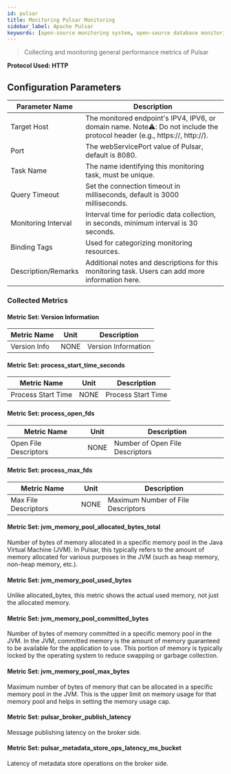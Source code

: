 ```yaml
---
id: pulsar  
title: Monitoring Pulsar Monitoring  
sidebar_label: Apache Pulsar
keywords: [open-source monitoring system, open-source database monitoring, HbaseMaster monitoring]
---
```


> Collecting and monitoring general performance metrics of Pulsar

**Protocol Used: HTTP**

## Configuration Parameters

|   Parameter Name    |                                                        Description                                                         |
|---------------------|----------------------------------------------------------------------------------------------------------------------------|
| Target Host         | The monitored endpoint's IPV4, IPV6, or domain name. Note⚠️: Do not include the protocol header (e.g., https://, http://). |
| Port                | The webServicePort value of Pulsar, default is 8080.                                                                       |
| Task Name           | The name identifying this monitoring task, must be unique.                                                                 |
| Query Timeout       | Set the connection timeout in milliseconds, default is 3000 milliseconds.                                                  |
| Monitoring Interval | Interval time for periodic data collection, in seconds, minimum interval is 30 seconds.                                    |
| Binding Tags        | Used for categorizing monitoring resources.                                                                                |
| Description/Remarks | Additional notes and descriptions for this monitoring task. Users can add more information here.                           |

### Collected Metrics

#### Metric Set: Version Information

| Metric Name  | Unit |     Description     |
|--------------|------|---------------------|
| Version Info | NONE | Version Information |

#### Metric Set: process_start_time_seconds

|    Metric Name     | Unit |    Description     |
|--------------------|------|--------------------|
| Process Start Time | NONE | Process Start Time |

#### Metric Set: process_open_fds

|      Metric Name      | Unit |           Description           |
|-----------------------|------|---------------------------------|
| Open File Descriptors | NONE | Number of Open File Descriptors |

#### Metric Set: process_max_fds

|     Metric Name      | Unit |            Description             |
|----------------------|------|------------------------------------|
| Max File Descriptors | NONE | Maximum Number of File Descriptors |

#### Metric Set: jvm_memory_pool_allocated_bytes_total

Number of bytes of memory allocated in a specific memory pool in the Java Virtual Machine (JVM). In Pulsar, this typically refers to the amount of memory allocated for various purposes in the JVM (such as heap memory, non-heap memory, etc.).

#### Metric Set: jvm_memory_pool_used_bytes

Unlike allocated_bytes, this metric shows the actual used memory, not just the allocated memory.

#### Metric Set: jvm_memory_pool_committed_bytes

Number of bytes of memory committed in a specific memory pool in the JVM. In the JVM, committed memory is the amount of memory guaranteed to be available for the application to use. This portion of memory is typically locked by the operating system to reduce swapping or garbage collection.

#### Metric Set: jvm_memory_pool_max_bytes

Maximum number of bytes of memory that can be allocated in a specific memory pool in the JVM. This is the upper limit on memory usage for that memory pool and helps in setting the memory usage cap.

#### Metric Set: pulsar_broker_publish_latency

Message publishing latency on the broker side.

#### Metric Set: pulsar_metadata_store_ops_latency_ms_bucket

Latency of metadata store operations on the broker side.
